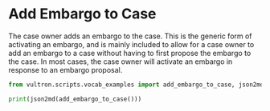 # Add Embargo to Case

The case owner adds an embargo to the case. This is the generic form of activating an embargo,
and is mainly included to allow for a case owner to add an embargo to a case without having to
first propose the embargo to the case.
In most cases, the case owner will activate an embargo in response to an embargo proposal.

```python exec="true" idprefix=""
from vultron.scripts.vocab_examples import add_embargo_to_case, json2md

print(json2md(add_embargo_to_case()))
```
